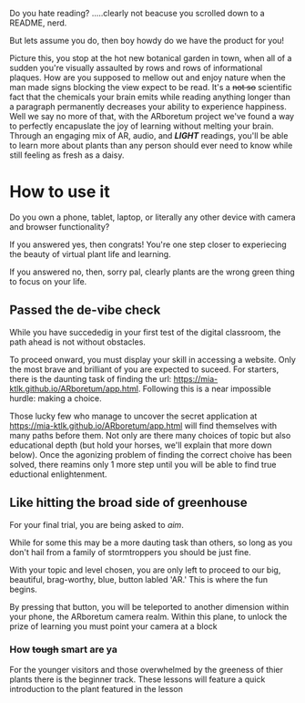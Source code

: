 Do you hate reading? .....clearly not beacuse you scrolled down to a README, nerd. 

But lets assume you do, then boy howdy do we have the product for you!

Picture this, you stop at the hot new botanical garden in town, when all of a sudden you're visually assaulted by rows and rows of informational plaques. How are you supposed to mellow out and enjoy nature when the man made signs blocking the view expect to be read. It's a ~~not so~~ scientific fact that the chemicals your brain emits while reading anything longer than a paragraph permanently decreases your ability to experience happiness. Well we say no more of that, with the ARboretum project we've found a way to perfectly encapuslate the joy of learning without melting your brain. Through an engaging mix of AR, audio, and ***LIGHT*** readings, you'll be able to learn more about plants than any person should ever need to know while still feeling as fresh as a daisy. 

# How to use it

Do you own a phone, tablet, laptop, or literally any other device with camera and browser functionality?

If you answered yes, then congrats! You're one step closer to experiecing the beauty of virtual plant life and learning.

If you answered no, then, sorry pal, clearly plants are the wrong green thing to focus on your life. 

## Passed the de-vibe check

While you have succededig in your first test of the digital classroom, the path ahead is not without obstacles. 

To proceed onward, you must display your skill in accessing a website. Only the most brave and brilliant of you are expected to suceed. For starters, there is the daunting task of finding the url: https://mia-ktlk.github.io/ARboretum/app.html. Following this is a near impossible hurdle: making a choice. 

Those lucky few who manage to uncover the secret application at https://mia-ktlk.github.io/ARboretum/app.html will find themselves with many paths before them. Not only are there many choices of topic but also educational depth (but hold your horses, we'll explain that more down below). Once the agonizing problem of finding the correct choive has been solved, there reamins only 1 more step until you will be able to find true eductional enlightenment.


## Like hitting the broad side of greenhouse

For your final trial, you are being asked to *aim*.

While for some this may be a more dauting task than others, so long as you don't hail from a family of stormtroppers you should be just fine. 

With your topic and level chosen, you are only left to proceed to our big, beautiful, brag-worthy, blue, button labled 'AR.' This is where the fun begins.

By pressing that button, you will be teleported to another dimension within your phone, the ARboretum camera realm. Within this plane, to unlock the prize of learning you must point your camera at a block 


### How ~~tough~~ smart are ya



For the younger visitors and those overwhelmed by the greeness of thier plants there is the beginner track. These lessons will feature a quick introduction to the plant featured in the lesson

